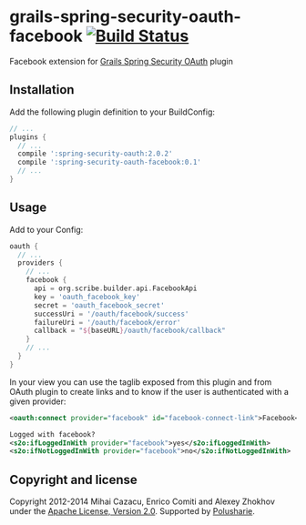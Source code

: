 grails-spring-security-oauth-facebook [![Build Status](https://api.travis-ci.org/donbeave/grails-spring-security-oauth-facebook.png?branch=master)](https://travis-ci.org/donbeave/grails-spring-security-oauth-facebook)
====================================

Facebook extension for [Grails Spring Security OAuth][spring-security-oauth-plugin] plugin

Installation
------------

Add the following plugin definition to your BuildConfig:
```groovy
// ...
plugins {
  // ...
  compile ':spring-security-oauth:2.0.2'
  compile ':spring-security-oauth-facebook:0.1'
  // ...
}
```

Usage
-----

Add to your Config:
```groovy
oauth {
  // ...
  providers {
    // ...
    facebook {
      api = org.scribe.builder.api.FacebookApi
      key = 'oauth_facebook_key'
      secret = 'oauth_facebook_secret'
      successUri = '/oauth/facebook/success'
      failureUri = '/oauth/facebook/error'
      callback = "${baseURL}/oauth/facebook/callback"
    }
    // ...
  }
}
```

In your view you can use the taglib exposed from this plugin and from OAuth plugin to create links and to know if the user is authenticated with a given provider:
```xml
<oauth:connect provider="facebook" id="facebook-connect-link">Facebook</oauth:connect>

Logged with facebook?
<s2o:ifLoggedInWith provider="facebook">yes</s2o:ifLoggedInWith>
<s2o:ifNotLoggedInWith provider="facebook">no</s2o:ifNotLoggedInWith>
```

Copyright and license
---------------------

Copyright 2012-2014 Mihai Cazacu, Enrico Comiti and Alexey Zhokhov under the [Apache License, Version 2.0](LICENSE). Supported by [Polusharie][polusharie].

[polusharie]: http://www.polusharie.com
[spring-security-oauth-plugin]: https://github.com/enr/grails-spring-security-oauth
